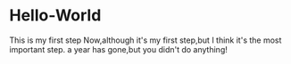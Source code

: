 # Hello-World
This is my first step
Now,although it's my first step,but I think it's the most important step.
a year has gone,but you didn't do anything!
